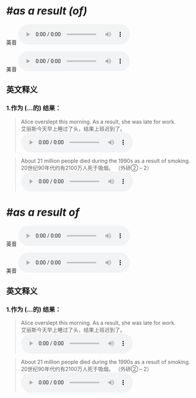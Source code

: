 # ***\#as a result (of)*** 
英音
<audio src="./media/as a result of1_AAC.aac" controls="controls"></audio>

美音
<audio src="./media/as a result of2_AAC.aac" controls="controls"></audio>



  

英文释义
---
### 1.**作为 (…的) 结果：**  

 > Alice overslept this morning. As a result, she was late for work.  
 > 艾丽斯今天早上睡过了头，结果上班迟到了。    
<audio src="./media/result-3.aac" controls="controls"></audio>

 > About 21 million people died during the 1990s as a result of smoking.   
 > 20世纪90年代约有2100万人死于吸烟。  （外研② – 2）  
<audio src="./media/result-4.aac" controls="controls"></audio>


# ***\#as a result of*** 
英音
<audio src="./media/as a result of1.aac" controls="controls"></audio>

美音
<audio src="./media/as a result of2.aac" controls="controls"></audio>



  

英文释义
---
### 1.**作为 (…的) 结果：**  

 > Alice overslept this morning. As a result, she was late for work.  
 > 艾丽斯今天早上睡过了头，结果上班迟到了。    
<audio src="./media/result-3.aac" controls="controls"></audio>

 > About 21 million people died during the 1990s as a result of smoking.   
 > 20世纪90年代约有2100万人死于吸烟。  （外研② – 2）  
<audio src="./media/result-4.aac" controls="controls"></audio>


